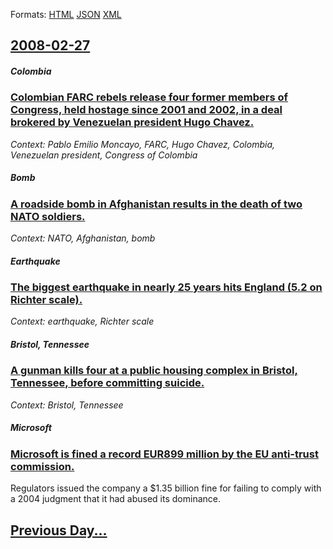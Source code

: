
Formats: [HTML](2008/02/27/index.html)  [JSON](2008/02/27/index.json)  [XML](2008/02/27/index.xml)  

## [2008-02-27](/news/2008/02/27/index.md)

##### Colombia
### [ Colombian FARC rebels release four former members of Congress, held hostage since 2001 and 2002, in a deal brokered by Venezuelan president Hugo Chavez. ](/news/2008/02/27/colombian-farc-rebels-release-four-former-members-of-congress-held-hostage-since-2001-and-2002-in-a-deal-brokered-by-venezuelan-president.md)
_Context: Pablo Emilio Moncayo, FARC, Hugo Chavez, Colombia, Venezuelan president, Congress of Colombia_

##### Bomb
### [ A roadside bomb in Afghanistan results in the death of two NATO soldiers. ](/news/2008/02/27/a-roadside-bomb-in-afghanistan-results-in-the-death-of-two-nato-soldiers.md)
_Context: NATO, Afghanistan, bomb_

##### Earthquake
### [ The biggest earthquake in nearly 25 years hits England (5.2 on Richter scale). ](/news/2008/02/27/the-biggest-earthquake-in-nearly-25-years-hits-england-5-2-on-richter-scale.md)
_Context: earthquake, Richter scale_

##### Bristol, Tennessee
### [ A gunman kills four at a public housing complex in Bristol, Tennessee, before committing suicide. ](/news/2008/02/27/a-gunman-kills-four-at-a-public-housing-complex-in-bristol-tennessee-before-committing-suicide.md)
_Context: Bristol, Tennessee_

##### Microsoft
### [ Microsoft is fined a record EUR899 million by the EU anti-trust commission. ](/news/2008/02/27/microsoft-is-fined-a-record-a-899-million-by-the-eu-anti-trust-commission.md)
Regulators issued the company a $1.35 billion fine for failing to comply with a 2004 judgment that it had abused its dominance.

## [Previous Day...](/news/2008/02/26/index.md)

